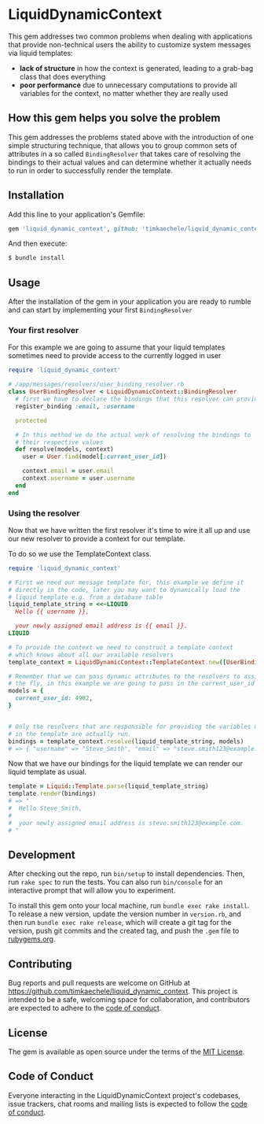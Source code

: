 # LiquidDynamicContext

This gem addresses two common problems when dealing with applications that provide non-technical
users the ability to customize system messages via liquid templates:

- **lack of structure** in how the context is generated, leading to a grab-bag class that does everything
- **poor performance** due to unnecessary computations to provide all variables for the context,
  no matter whether they are really used

## How this gem helps you solve the problem

This gem addresses the problems stated above with the introduction of one simple structuring technique,
that allows you to group common sets of attributes in a so called `BindingResolver` that takes
care of resolving the bindings to their actual values and can determine whether it actually
needs to run in order to successfully render the template.

## Installation

Add this line to your application's Gemfile:

```ruby
gem 'liquid_dynamic_context', github: 'timkaechele/liquid_dynamic_context'
```

And then execute:

```bash
$ bundle install
```

## Usage

After the installation of the gem in your application you are ready to rumble and can start
by implementing your first `BindingResolver`

### Your first resolver

For this example we are going to assume that your liquid templates sometimes need to provide
access to the currently logged in user

```ruby
require 'liquid_dynamic_context'

# /app/messages/resolvers/user_binding_resolver.rb
class UserBindingResolver < LiquidDynamicContext::BindingResolver
  # first we have to declare the bindings that this resolver can provide
  register_binding :email, :username

  protected

  # In this method we do the actual work of resolving the bindings to
  # their respective values
  def resolve(models, context)
    user = User.find(model[:current_user_id])

    context.email = user.email
    context.username = user.username
  end
end
```

### Using the resolver

Now that we have written the first resolver it's time to wire it all up
and use our new resolver to provide a context for our template.

To do so we use the TemplateContext class.

```ruby
require 'liquid_dynamic_context'

# First we need our message template for, this example we define it
# directly in the code, later you may want to dynamically load the
# liquid template e.g. from a database table
liquid_template_string = <<~LIQUID
  Hello {{ username }},

  your newly assigned email address is {{ email }}.
LIQUID

# To provide the context we need to construct a template context
# which knows about all our available resolvers
template_context = LiquidDynamicContext::TemplateContext.new([UserBindingResolver.new])

# Remember that we can pass dynamic attributes to the resolvers to assign data on
# the fly, in this example we are going to pass in the current_user_id via a hash
models = {
  current_user_id: 4902,
}


# Only the resolvers that are responsible for providing the variables mentioned
# in the template are actually run.
bindings = template_context.resolve(liquid_template_string, models)
# => { "username" => "Steve_Smith", "email" => "steve.smith123@example.com" }
```

Now that we have our bindings for the liquid template we can render our liquid template as usual.

```ruby
template = Liquid::Template.parse(liquid_template_string)
template.render(bindings)
# => "
#  Hello Steve_Smith,
#
#  your newly assigned email address is steve.smith123@example.com.
# "
```

## Development

After checking out the repo, run `bin/setup` to install dependencies. Then, run `rake spec` to run the tests. You can also run `bin/console` for an interactive prompt that will allow you to experiment.

To install this gem onto your local machine, run `bundle exec rake install`. To release a new version, update the version number in `version.rb`, and then run `bundle exec rake release`, which will create a git tag for the version, push git commits and the created tag, and push the `.gem` file to [rubygems.org](https://rubygems.org).

## Contributing

Bug reports and pull requests are welcome on GitHub at https://github.com/timkaechele/liquid_dynamic_context. This project is intended to be a safe, welcoming space for collaboration, and contributors are expected to adhere to the [code of conduct](https://github.com/timkaechele/liquid_dynamic_context/blob/master/CODE_OF_CONDUCT.md).

## License

The gem is available as open source under the terms of the [MIT License](https://opensource.org/licenses/MIT).

## Code of Conduct

Everyone interacting in the LiquidDynamicContext project's codebases, issue trackers, chat rooms and mailing lists is expected to follow the [code of conduct](https://github.com/timkaechele/liquid_dynamic_context/blob/master/CODE_OF_CONDUCT.md).
